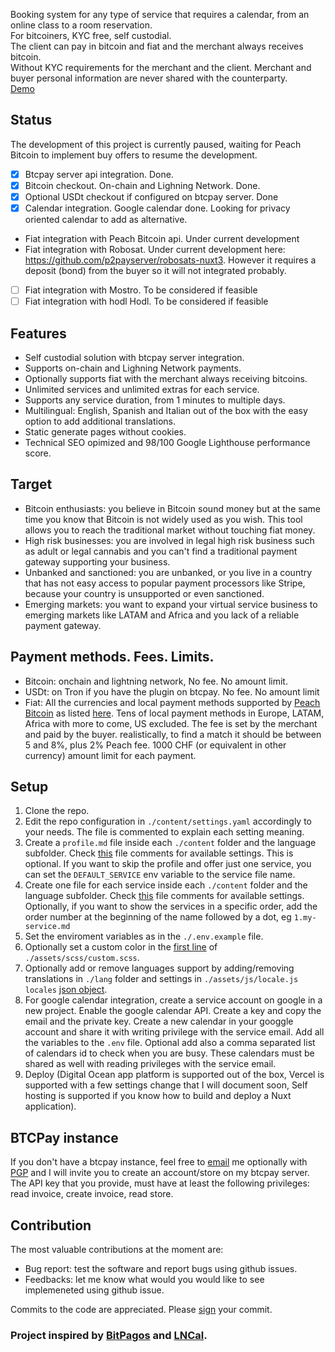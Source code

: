 Booking system for any type of service that requires a calendar, from an online class to a room reservation.  
For bitcoiners, KYC free, self custodial.  
The client can pay in bitcoin and fiat and the merchant always receives bitcoin.  
Without KYC requirements for the merchant and the client. Merchant and buyer personal information are never shared with the counterparty.  
[Demo](https://booking.learntheropes.xyz)

## Status
The development of this project is currently paused, waiting for Peach Bitcoin to implement buy offers to resume the development.  
- [x] Btcpay server api integration. Done.  
- [x] Bitcoin checkout. On-chain and Lighning Network. Done. 
- [x] Optional USDt checkout if configured on btcpay server. Done 
- [x] Calendar integration. Google calendar done. Looking for privacy oriented calendar to add as alternative.  
- Fiat integration with Peach Bitcoin api. Under current development
- Fiat integration with Robosat. Under current development here: https://github.com/p2payserver/robosats-nuxt3. However it requires a deposit (bond) from the buyer so it will not integrated probably.
- [ ] Fiat integration with Mostro. To be considered if feasible
- [ ] Fiat integration with hodl Hodl. To be considered if feasible

## Features
- Self custodial solution with btcpay server integration.  
- Supports on-chain and Lighning Network payments. 
- Optionally supports fiat with the merchant always receiving bitcoins.  
- Unlimited services and unlimited extras for each service.  
- Supports any service duration, from 1 minutes to multiple days.  
- Multilingual: English, Spanish and Italian out of the box with the easy option to add additional translations.  
- Static generate pages without cookies.   
- Technical SEO opimized and 98/100 Google Lighthouse performance score.

## Target
- Bitcoin enthusiasts: you believe in Bitcoin sound money but at the same time you know that Bitcoin is not widely used as you wish. This tool allows you to reach the traditional market without touching fiat money.  
- High risk businesses: you are involved in legal high risk business such as adult or legal cannabis and you can't find a traditional payment gateway supporting your business.  
- Unbanked and sanctioned: you are unbanked, or you live in a country that has not easy access to popular payment processors like Stripe, because your country is unsupported or even sanctioned.  
- Emerging markets: you want to expand your virtual service business to emerging markets like LATAM and Africa and you lack of a reliable payment gateway.

## Payment methods. Fees. Limits.
- Bitcoin: onchain and lightning network, No fee. No amount limit.  
- USDt: on Tron if you have the plugin on btcpay. No fee. No amount limit
- Fiat: All the currencies and local payment methods supported by [Peach Bitcoin](https://peachbitcoin.com) as listed [here](https://api.peachbitcoin.com/v1/info). Tens of local payment methods in Europe, LATAM, Africa with more to come, US excluded. The fee is set by the merchant and paid by the buyer. realistically, to find a match it should be between 5 and 8%, plus 2% Peach fee. 1000 CHF (or equivalent in other currency) amount limit for each payment.  

## Setup
1. Clone the repo.  
2. Edit the repo configuration in `./content/settings.yaml` accordingly to your needs. The file is commented to explain each setting meaning. 
3. Create a `profile.md` file inside each `./content` folder and the language subfolder. Check [this](https://github.com/learntheropes/btcpay-booking/blob/main/content/en/profile.md?plain=1) file comments for available settings.
This is optional. If you want to skip the profile and offer just one service, you can set the `DEFAULT_SERVICE` env variable to the service file name.
4. Create one file for each service inside each `./content` folder and the language subfolder. Check [this](https://github.com/learntheropes/btcpay-booking/blob/main/content/en/services/1.paraguay-residency.md?plain=1) file comments for available settings.
Optionally, if you want to show the services in a specific order, add the order number at the beginning of the name followed by a dot, eg `1.my-service.md` 
5. Set the enviroment variables as in the `./.env.example` file.  
6. Optionally set a custom color in the [first line](https://github.com/learntheropes/btcpay-booking/blob/de5be9f24fe72c59a8f10557451a8af0afbdd601/assets/scss/custom.scss#L1) of `./assets/scss/custom.scss`.  
7. Optionally add or remove languages support by adding/removing translations in `./lang` folder and settings in `./assets/js/locale.js` `locales` [json object](https://github.com/learntheropes/btcpay-booking/blob/de5be9f24fe72c59a8f10557451a8af0afbdd601/assets/js/locales.js#L3C5-L26C3). 
8. For google calendar integration, create a service account on google in a new project. Enable the google calendar API. Create a key and copy the email and the private key. Create a new calendar in your googgle account and share it with writing privilege with the service email. Add all the variables to the `.env` file. Optional add also a comma separated list of calendars id to check when you are busy. These calendars must be shared as well with reading privileges with the service email.
9. Deploy (Digital Ocean app platform is supported out of the box, Vercel is supported with a few settings change that I will document soon, Self hosting is supported if you know how to build and deploy a Nuxt application).  

## BTCPay instance
If you don't have a btcpay instance, feel free to [email](mailto:giovanni@learntheropes.xyz) me optionally with [PGP](https://keys.openpgp.org/vks/v1/by-fingerprint/5BA78A510CDA44132BDC51FA58C798100FF8A743) and I will invite you to create an account/store on my btcpay server.  
The API key that you provide, must have at least the following privileges: read invoice, create invoice, read store.

## Contribution
The most valuable contributions at the moment are:
  - Bug report: test the software and report bugs using github issues.
  - Feedbacks: let me know what would you would like to see implemeneted using github issue.   

Commits to the code are appreciated. Please [sign](https://docs.github.com/en/authentication/managing-commit-signature-verification/signing-commits) your commit.

### Project inspired by [**BitPagos**](https://web.archive.org/web/20141225131358/https://www.bitpagos.com/es/) and [**LNCal**](https://lncal.com/).
